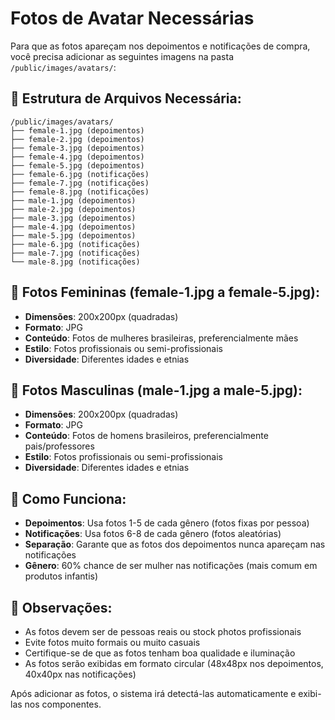 # Fotos de Avatar Necessárias

Para que as fotos apareçam nos depoimentos e notificações de compra, você precisa adicionar as seguintes imagens na pasta `/public/images/avatars/`:

## 📁 Estrutura de Arquivos Necessária:

```
/public/images/avatars/
├── female-1.jpg (depoimentos)
├── female-2.jpg (depoimentos)
├── female-3.jpg (depoimentos)
├── female-4.jpg (depoimentos)
├── female-5.jpg (depoimentos)
├── female-6.jpg (notificações)
├── female-7.jpg (notificações)
├── female-8.jpg (notificações)
├── male-1.jpg (depoimentos)
├── male-2.jpg (depoimentos)
├── male-3.jpg (depoimentos)
├── male-4.jpg (depoimentos)
├── male-5.jpg (depoimentos)
├── male-6.jpg (notificações)
├── male-7.jpg (notificações)
└── male-8.jpg (notificações)
```

## 👩 Fotos Femininas (female-1.jpg a female-5.jpg):
- **Dimensões**: 200x200px (quadradas)
- **Formato**: JPG
- **Conteúdo**: Fotos de mulheres brasileiras, preferencialmente mães
- **Estilo**: Fotos profissionais ou semi-profissionais
- **Diversidade**: Diferentes idades e etnias

## 👨 Fotos Masculinas (male-1.jpg a male-5.jpg):
- **Dimensões**: 200x200px (quadradas)
- **Formato**: JPG
- **Conteúdo**: Fotos de homens brasileiros, preferencialmente pais/professores
- **Estilo**: Fotos profissionais ou semi-profissionais
- **Diversidade**: Diferentes idades e etnias

## 🎯 Como Funciona:

- **Depoimentos**: Usa fotos 1-5 de cada gênero (fotos fixas por pessoa)
- **Notificações**: Usa fotos 6-8 de cada gênero (fotos aleatórias)
- **Separação**: Garante que as fotos dos depoimentos nunca apareçam nas notificações
- **Gênero**: 60% chance de ser mulher nas notificações (mais comum em produtos infantis)

## 📝 Observações:

- As fotos devem ser de pessoas reais ou stock photos profissionais
- Evite fotos muito formais ou muito casuais
- Certifique-se de que as fotos tenham boa qualidade e iluminação
- As fotos serão exibidas em formato circular (48x48px nos depoimentos, 40x40px nas notificações)

Após adicionar as fotos, o sistema irá detectá-las automaticamente e exibi-las nos componentes.

